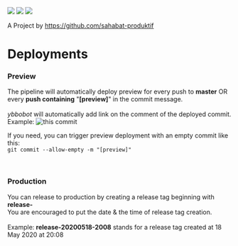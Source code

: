 ![](https://github.com/sunderipranata/ybbo/workflows/deploy%20production/badge.svg)
![](https://github.com/sunderipranata/ybbo/workflows/Mirroring/badge.svg)
![](https://github.com/sunderipranata/ybbo/workflows/Node.js%20CI/badge.svg)

A Project by https://github.com/sahabat-produktif

# Deployments
### Preview
The pipeline will automatically deploy preview for every push to **master** OR every **push containing** "**[preview]**" in the commit message. <br><br>
*ybbobot* will automatically add link on the comment of the deployed commit. <br>
Example: ![this commit](https://github.com/sunderipranata/ybbo/pull/12/commits/81b4e882d948d44641934cd3b7e4db836ac740c3)

If you need, you can trigger preview deployment with an empty commit like this: <br>
`git commit --allow-empty -m "[preview]"`

<br>

### Production
You can release to production by creating a release tag beginning with **release-** <br>
You are encouraged to put the date & the time of release tag creation. <br><br>
Example: **release-20200518-2008** stands for a release tag created at 18 May 2020 at 20:08
